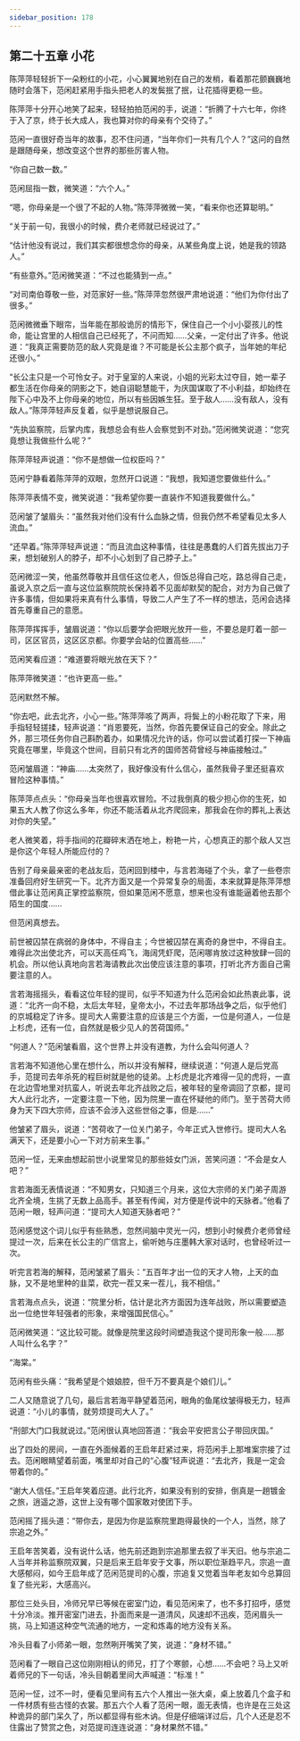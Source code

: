 ```yaml
---
sidebar_position: 178
---
```


## 第二十五章 **小花**

陈萍萍轻轻折下一朵粉红的小花，小心翼翼地别在自己的发梢，看着那花颤巍巍地随时会落下，范闲赶紧用手指头把老人的发鬓抿了抿，让花插得更稳一些。

陈萍萍十分开心地笑了起来，轻轻拍拍范闲的手，说道：“折腾了十六七年，你终于入了京，终于长大成人，我也算对你的母亲有个交待了。”

范闲一直很好奇当年的故事，忍不住问道，“当年你们一共有几个人？”这问的自然是跟随母亲，想改变这个世界的那些厉害人物。

“你自己数一数。”

范闲屈指一数，微笑道：“六个人。”

“嗯，你母亲是一个很了不起的人物。”陈萍萍微微一笑，“看来你也还算聪明。”

“关于前一句，我很小的时候，费介老师就已经说过了。”

“估计他没有说过，我们其实都很想念你的母亲，从某些角度上说，她是我的领路人。”

“有些意外。”范闲微笑道：“不过也能猜到一点。”

“对司南伯尊敬一些，对范家好一些。”陈萍萍忽然很严肃地说道：“他们为你付出了很多。”

范闲微微垂下眼帘，当年能在那般诡厉的情形下，保住自己一个小小婴孩儿的性命，能让宫里的人相信自己已经死了，不问而知……父亲，一定付出了许多。他说道：“我真正需要防范的敌人究竟是谁？不可能是长公主那个疯子，当年她的年纪还很小。”

“长公主只是一个可怜女子。对于皇室的人来说，小姐的光彩太过夺目，她一辈子都生活在你母亲的阴影之下，她自诩聪慧能干，为庆国谋取了不小利益，却始终在陛下心中及不上你母亲的地位，所以有些因嫉生狂。至于敌人……没有敌人，没有敌人。”陈萍萍轻声反复着，似乎是想说服自己。

“先执监察院，后掌内库，我想总会有些人会察觉到不对劲。”范闲微笑说道：“您究竟想让我做些什么呢？”

陈萍萍轻声说道：“你不是想做一位权臣吗？”

范闲宁静看着陈萍萍的双眼，忽然开口说道：“我想，我知道您要做些什么。”

陈萍萍表情不变，微笑说道：“我希望你要一直装作不知道我要做什么。”

范闲皱了皱眉头：“虽然我对他们没有什么血脉之情，但我仍然不希望看见太多人流血。”

“还早着。”陈萍萍轻声说道：“而且流血这种事情，往往是愚蠢的人们首先拔出刀子来，想划破别人的脖子，却不小心划到了自己脖子上。”

范闲微涩一笑，他虽然尊敬并且信任这位老人，但饭总得自己吃，路总得自己走，虽说入京之后一直与这位监察院院长保持着不见面却默契的配合，对方为自己做了许多事情，但如果将来真有什么事情，导致二人产生了不一样的想法，范闲会选择首先尊重自己的意愿。

陈萍萍挥挥手，皱眉说道：“你以后要学会把眼光放开一些，不要总是盯着一部一司，区区官员，这区区京都。你要学会站的位置高些……”

范闲笑看应道：“难道要将眼光放在天下？”

陈萍萍微笑道：“也许更高一些。”

范闲默然不解。

“你去吧，此去北齐，小心一些。”陈萍萍咳了两声，将鬓上的小粉花取了下来，用手指轻轻搓揉，轻声说道：“肖恩要死，当然，你首先要保证自己的安全。除此之外，那三项任务你自己斟酌着办，如果情况允许的话，你可以尝试着打探一下神庙究竟在哪里，毕竟这个世间，目前只有北齐的国师苦荷曾经与神庙接触过。”

范闲皱眉道：“神庙……太突然了，我好像没有什么信心，虽然我骨子里还挺喜欢冒险这种事情。”

陈萍萍点点头：“你母亲当年也很喜欢冒险。不过我倒真的极少担心你的生死，如果五大人教了你这么多年，你还不能活着从北齐爬回来，那我会在你的葬礼上表达对你的失望。”

老人微笑着，将手指间的花瓣碎末洒在地上，粉艳一片，心想真正的那个敌人又岂是你这个年轻人所能应付的？

告别了母亲最亲密的老战友后，范闲回到楼中，与言若海碰了个头，拿了一些卷宗准备回府好生研究一下。北齐方面又是一个异常复杂的局面，本来就算是陈萍萍想借此事让范闲真正掌控监察院，但如果范闲不愿意，想来也没有谁能逼着他去那个陌生的国度……

但范闲真想去。

前世被囚禁在病弱的身体中，不得自主；今世被囚禁在离奇的身世中，不得自主。难得此次出使北齐，可以天高任鸡飞，海阔凭虾爬，范闲哪肯放过这种放肆一回的机会。所以他认真地向言若海请教此次出使应该注意的事项，打听北齐方面自己需要注意的人。

言若海摇摇头，看看这位年轻的提司，似乎不知道为什么范闲会如此热衷此事，说道：“北齐一向不稳，太后太年轻，皇帝太小，不过去年那场战争之后，似乎他们的京城稳定了许多。提司大人需要注意的应该是三个方面，一位是何道人，一位是上杉虎，还有一位，自然就是极少见人的苦荷国师。”

“何道人？”范闲皱看眉，这个世界上并没有道教，为什么会叫何道人？

言若海不知道他心里在想什么，所以并没有解释，继续说道：“何道人是后党高手，范提司去年杀死的程巨树就是他的徒弟。上杉虎是北齐难得一见的虎将，一直在北边雪地里对抗蛮人，听说去年北齐战败之后，被年轻的皇帝调回了京都，提司大人此行北齐，一定要注意一下他，因为院里一直在怀疑他的师门。至于苦荷大师身为天下四大宗师，应该不会涉入这些世俗之事，但是……”

他皱紧了眉头，说道：“苦荷收了一位关门弟子，今年正式入世修行。提司大人名满天下，还是要小心一下对方前来生事。”

范闲一怔，无来由想起前世小说里常见的那些妓女门派，苦笑问道：“不会是女人吧？”

言若海面无表情说道：“不知男女，只知道三个月来，这位大宗师的关门弟子周游北齐全境，生挑了无数上品高手。甚至有传闻，对方便是传说中的天脉者。”他看了范闲一眼，轻声问道：“提司大人知道天脉者吧？”

范闲感觉这个词儿似乎有些熟悉，忽然间脑中灵光一闪，想到小时候费介老师曾经提过一次，后来在长公主的广信宫上，偷听她与庄墨韩大家对话时，也曾经听过一次。

听完言若海的解释，范闲皱紧了眉头：“五百年才出一位的天才人物，上天的血脉，又不是地里种的韭菜，砍完一茬又来一茬儿，我不相信。”

言若海点点头，说道：“院里分析，估计是北齐方面因为连年战败，所以需要塑造出一位绝世年轻强者的形象，来增强国民信心。”

范闲微笑道：“这比较可能。就像是院里这段时间塑造我这个提司形象一般……那人叫什么名字？”

“海棠。”

范闲有些头痛：“我希望是个娘娘腔，但千万不要真是个娘们儿。”

二人又随意说了几句，最后言若海平静望着范闲，眼角的鱼尾纹皱得极无力，轻声说道：“小儿的事情，就劳烦提司大人了。”

“刑部大门口我就说过。”范闲很认真地回答道：“我会平安把言公子带回庆国。”

出了四处的房间，一直在外面候着的王启年赶紧过来，将范闲手上那堆案宗接了过去。范闲眼睛望着前面，嘴里却对自己的“心腹”轻声说道：“去北齐，我是一定会带着你的。”

“谢大人信任。”王启年笑着应道。此行北齐，如果没有别的安排，倒真是一趟镀金之旅，逍遥之游，这世上没有哪个国家敢对使团下手。

范闲摇了摇头道：“带你去，是因为你是监察院里跑得最快的一个人，当然，除了宗追之外。”

王启年苦笑着，没有说什么话，他先前还跑到宗追那里去叙了半天旧。他与宗追二人当年并称监察院双翼，只是后来王启年安于文事，所以职位渐趋平凡，宗追一直大感郁闷，如今王启年成了范闲范提司的心腹，宗追复又觉着当年老友如今总算回复了些光彩，大感高兴。

那位三处头目，冷师兄早已等候在密室门边，看见范闲来了，也不多打招呼，感觉十分冷淡。推开密室门进去，扑面而来是一道清风，风速却不迅疾，范闲眉头一挑，马上知道这种空气流通的地方，一定和炼毒的地方没有关系。

冷头目看了小师弟一眼，忽然咧开嘴笑了笑，说道：“身材不错。”

范闲看了一眼自己这位刚刚相认的师兄，打了个寒颤，心想……不会吧？马上又听着师兄的下一句话，冷头目朝着里间大声喊道：“标准！”

范闲一怔，过不一时，便看见里间有五六个人推出一张大桌，桌上放着几个盒子和一件材质有些古怪的衣裳。那五六个人看了范闲一眼，面无表情，也许是在三处这种诡异的部门呆久了，所以都显得有些木讷。但是仔细端详过后，几个人还是忍不住露出了赞赏之色，对范提司连连说道：“身材果然不错。”

